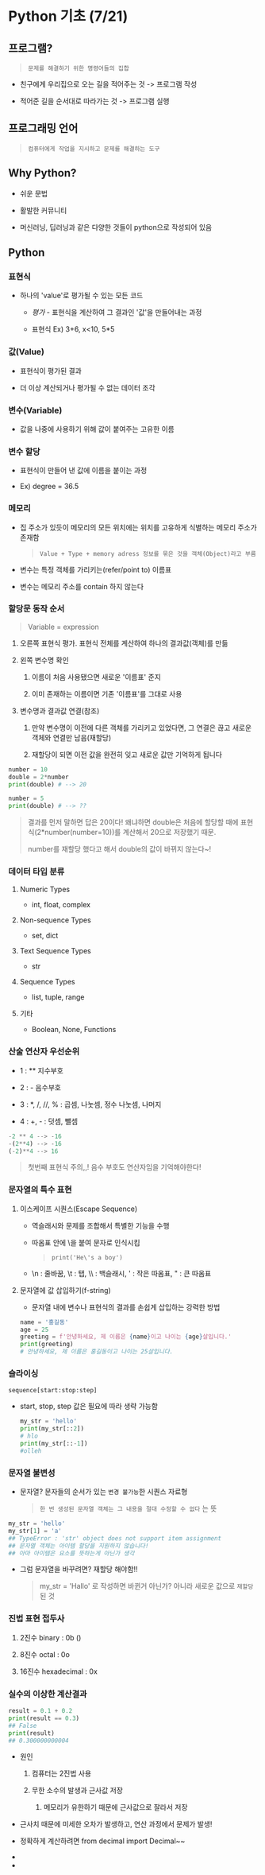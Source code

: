 # Python 기초 (7/21)

## 프로그램?

> `문제를 해결하기 위한 명령어들의 집합`

- 친구에게 우리집으로 오는 길을 적어주는 것 -> 프로그램 작성

- 적어준 길을 순서대로 따라가는 것 -> 프로그램 실행

## 프로그래밍 언어

> `컴퓨터에게 작업을 지시하고 문제를 해결하는 도구`

## Why Python?

- 쉬운 문법

- 활발한 커뮤니티

- 머신러닝, 딥러닝과 같은 다양한 것들이 python으로 작성되어 있음

## Python

### 표현식

- 하나의 'value'로 평가될 수 있는 모든 코드 
  
  - *평가* - 표현식을 계산하여 그 결과인 '값'을 만들어내는 과정
  
  - 표현식 Ex) 3+6, x<10, 5*5

### 값(Value)

- 표현식이 평가된 결과

- 더 이상 계산되거나 평가될 수 없는 데이터 조각

### 변수(Variable)

- 값을 나중에 사용하기 위해 값이 붙여주는 고유한 이름

### 변수 할당

- 표현식이 만들어 낸 값에 이름을 붙이는 과정

- Ex) degree = 36.5

### 메모리

- 집 주소가 있듯이 메모리의 모든 위치에는 위치를 고유하게 식별하는 메모리 주소가 존재함
  
  > `Value + Type + memory adress 정보를 묶은 것을 객체(Object)라고 부름`

- 변수는 특정 객체를 가리키는(refer/point to) 이름표

- 변수는 메모리 주소를 contain 하지 않는다

### 할당문 동작 순서

> Variable = expression

1. 오른쪽 표현식 평가. 표현식 전체를 계산하여 하나의 결과값(객체)를 만듦

2. 왼쪽 변수명 확인
   
   1. 이름이 처음 사용됐으면 새로운 '이름표' 준지
   
   2. 이미 존재하는 이름이면 기존 '이름표'를 그대로 사용

3. 변수명과 결과값 연결(참조)
   
   1. 만약 변수명이 이전에 다른 객체를 가리키고 있었다면, 그 연결은 끊고 새로운 객체와 연결만 남음(재할당)
   
   2. 재할당이 되면 이전 값을 완전히 잊고 새로운 값만 기억하게 됩니다

```python
number = 10
double = 2*number
print(double) # --> 20

number = 5
print(double) # --> ??
```

> 결과를 먼저 말하면 답은 20이다! 왜냐하면 double은 처음에 할당할 때에 표현식(2*number(number=10))를 계산해서 20으로 저장했기 때문. 
> 
> number를 재할당 했다고 해서 double의 값이 바뀌지 않는다~!

### 데이터 타입 분류

1. Numeric Types
   
   - int, float, complex

2. Non-sequence Types
   
   - set, dict

3. Text Sequence Types
   
   - str

4. Sequence Types
   
   - list, tuple, range

5. 기타
   
   - Boolean, None, Functions

### 산술 연산자 우선순위

- 1 : ** 지수부호

- 2 :  - 음수부호

- 3 : *, /, //, % : 곱셈, 나눗셈, 정수 나눗셈, 나머지

- 4 : +, - : 덧셈, 뺄셈

```python
-2 ** 4 --> -16
-(2**4) --> -16
(-2)**4 --> 16
```

> 첫번째 표현식 주의,,! 음수 부호도 연산자임을 기억해야한다!

### 문자열의 특수 표현

1. 이스케이프 시퀀스(Escape Sequence)
   
   - 역슬래시와 문제를 조합해서 특별한 기능을 수행
   
   - 따옴표 안에 \을 붙여 문자로 인식시킴
     
     > `print('He\'s a boy')`
   
   - \n : 줄바꿈, \t : 탭, \\\ : 백슬래시, \' : 작은 따옴표, \" : 큰 따옴표

2. 문자열에 값 삽입하기(f-string)
   
   - 문자열 내에 변수나 표현식의 결과를 손쉽게 삽입하는 강력한 방법
   
   ```python
   name = '홍길동'
   age = 25
   greeting = f'안녕하세요, 제 이름은 {name}이고 나이는 {age}살입니다.'
   print(greeting)
   # 안녕하세요, 제 이름은 홍길동이고 나이는 25살입니다.
   ```

### 슬라이싱

`sequence[start:stop:step]`

- start, stop, step 값은 필요에 따라 생략 가능함
  
  ```python
  my_str = 'hello'
  print(my_str[::2])
  # hlo
  print(my_str[::-1])
  #olleh
  ```

### 문자열 불변성

- 문자열? 문자들의 순서가 있는 `변경 불가능`한 시퀀스 자료형
  
  > `한 번 생성된 문자열 객체는 그 내용을 절대 수정할 수 없다` 는 뜻

```python
my_str = 'hello'
my_str[1] = 'a'
## TypeError : 'str' object does not support item assignment
## 문자열 객체는 아이템 할당을 지원하지 않습니다!
## 아마 아이템은 요소를 뜻하는게 아닌가 생각
```

- 그럼 문자열을 바꾸려면? 재할당 해야함!!
  
  > my_str = 'Hallo' 로 작성하면 바뀐거 아닌가? 아니라 새로운 값으로 `재할당`된 것

### 진법 표현 접두사

1. 2진수 binary : 0b ()

2. 8진수 octal : 0o

3. 16진수 hexadecimal : 0x

### 실수의 이상한 계산결과

```python
result = 0.1 + 0.2
print(result == 0.3)
## False
print(result)
## 0.300000000004
```

- 원인 
  
  1. 컴퓨터는 2진법 사용
  
  2. 무한 소수의 발생과 근사값 저장
     
     1. 메모리가 유한하기 때문에 근사값으로 잘라서 저장

- 근사치 때문에 미세한 오차가 발생하고, 연산 과정에서 문제가 발생!

- 정확하게 계산하려면 from decimal import Decimal~~

- 



- 


















